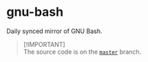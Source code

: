 # gnu-bash
Daily synced mirror of GNU Bash.

> [!IMPORTANT]\
> The source code is on the [`master`](https://github.com/reposyncer/gnu-bash/tree/master) branch.
